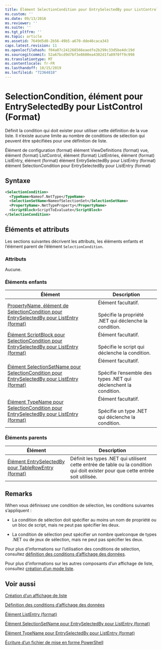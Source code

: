 ```yaml
---
title: Élément SelectionCondition pour EntrySelectedBy pour ListControl (format) | Microsoft Docs
ms.custom: ''
ms.date: 09/13/2016
ms.reviewer: ''
ms.suite: ''
ms.tgt_pltfrm: ''
ms.topic: article
ms.assetid: 7649d5d0-2b56-49b5-a670-dde46caca343
caps.latest.revision: 11
ms.openlocfilehash: f04a07c241268566eaedfe2b299c33d5be4dc19d
ms.sourcegitcommit: 52a67bcd9d7bf3e8600ea4302d1fa8970ff9c998
ms.translationtype: MT
ms.contentlocale: fr-FR
ms.lasthandoff: 10/15/2019
ms.locfileid: "72364818"
---
```

# <a name="selectioncondition-element-for-entryselectedby-for-listcontrol-format"></a>SelectionCondition, élément pour EntrySelectedBy pour ListControl (Format)

Définit la condition qui doit exister pour utiliser cette définition de la vue liste. Il n’existe aucune limite au nombre de conditions de sélection qui peuvent être spécifiées pour une définition de liste.

Élément de configuration (format) élément ViewDefinitions (format) vue, élément (format) ListControl, élément (format) ListEntries, élément (format) ListEntry, élément (format) élément EntrySelectedBy pour ListEntry (format) élément SelectionCondition pour EntrySelectedBy pour ListEntry (format)

## <a name="syntax"></a>Syntaxe

```xml
<SelectionCondition>
  <TypeName>Nameof.NetType</TypeName>
  <SelectionSetName>NameofSelectionSet</SelectionSetName>
  <PropertyName>.NetTypeProperty</PropertyName>
  <ScriptBlock>ScriptToEvaluate</ScriptBlock>
</SelectionCondition>
```

## <a name="attributes-and-elements"></a>Éléments et attributs

Les sections suivantes décrivent les attributs, les éléments enfants et l’élément parent de l’élément `SelectionCondition`.

### <a name="attributes"></a>Attributs

Aucune.

### <a name="child-elements"></a>Éléments enfants

|Élément|Description|
|-------------|-----------------|
|[PropertyName, élément de SelectionCondition pour EntrySelectedBy pour ListEntry (format)](./propertyname-element-for-selectioncondition-for-entryselectedby-for-listcontrol-format.md)|Élément facultatif.<br /><br /> Spécifie la propriété .NET qui déclenche la condition.|
|[Élément ScriptBlock pour SelectionCondition pour EntrySelectedBy pour ListEntry (format)](./scriptblock-element-for-selectioncondition-for-entryselectedby-for-listcontrol-format.md)|Élément facultatif.<br /><br /> Spécifie le script qui déclenche la condition.|
|[Élément SelectionSetName pour SelectionCondition pour EntrySelectedBy pour ListEntry (format)](./selectionsetname-element-for-selectioncondition-for-entryselectedby-for-listentry-format.md)|Élément facultatif.<br /><br /> Spécifie l’ensemble des types .NET qui déclenchent la condition.|
|[Élément TypeName pour SelectionCondition pour EntrySelectedBy pour ListEntry (format)](./typename-element-for-selectioncondition-for-entryselectedby-for-listcontrol-format.md)|Élément facultatif.<br /><br /> Spécifie un type .NET qui déclenche la condition.|

### <a name="parent-elements"></a>Éléments parents

|Élément|Description|
|-------------|-----------------|
|[Élément EntrySelectedBy pour TableRowEntry (format)](./entryselectedby-element-for-tablerowentry-for-tablecontrol-format.md)|Définit les types .NET qui utilisent cette entrée de table ou la condition qui doit exister pour que cette entrée soit utilisée.|

## <a name="remarks"></a>Remarks

lWhen vous définissez une condition de sélection, les conditions suivantes s’appliquent :

- La condition de sélection doit spécifier au moins un nom de propriété ou un bloc de script, mais ne peut pas spécifier les deux.

- La condition de sélection peut spécifier un nombre quelconque de types .NET ou de jeux de sélection, mais ne peut pas spécifier les deux.

Pour plus d’informations sur l’utilisation des conditions de sélection, consultez [définition des conditions d’affichage des données](./defining-conditions-for-displaying-data.md).

Pour plus d’informations sur les autres composants d’un affichage de liste, consultez [création d’un mode liste](./creating-a-list-view.md).

## <a name="see-also"></a>Voir aussi

[Création d’un affichage de liste](./creating-a-list-view.md)

[Définition des conditions d’affichage des données](./defining-conditions-for-displaying-data.md)

[Élément ListEntry (format)](./listentry-element-for-listcontrol-format.md)

[Élément SelectionSetName pour EntrySelectedBy pour ListEntry (format)](./selectionsetname-element-for-entryselectedby-for-listcontrol-format.md)

[Élément TypeName pour EntrySelectedBy pour ListEntry (format)](/powershell/developer/format/typename-element-for-entryselectedby-for-listcontrol-format)

[Écriture d’un fichier de mise en forme PowerShell](./writing-a-powershell-formatting-file.md)
